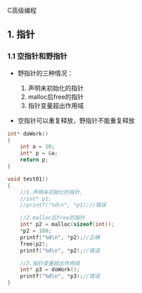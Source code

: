 C高级编程

## 1. 指针

### 1.1 空指针和野指针

- 野指针的三种情况：
  1. 声明未初始化的指针
  2. malloc后free的指针
  3. 指针变量超出作用域

- 空指针可以重复释放，野指针不能重复释放

```c
int* doWork()
{
	int a = 10;
	int* p = &a;
	return p;
}

void test01()
{
	//1.声明未初始化的指针、
	//int* p1;
	//printf("%d\n", *p1);//错误

	//2.malloc后free的指针
	int* p2 = malloc(sizeof(int));
	*p2 = 100;
	printf("%d\n", *p2);//正确
	free(p2);
	printf("%d\n", *p2);//错误

	//3.指针变量超出作用域
	int* p3 = doWork();
	printf("%d\n", *p3);//错误
}
```

